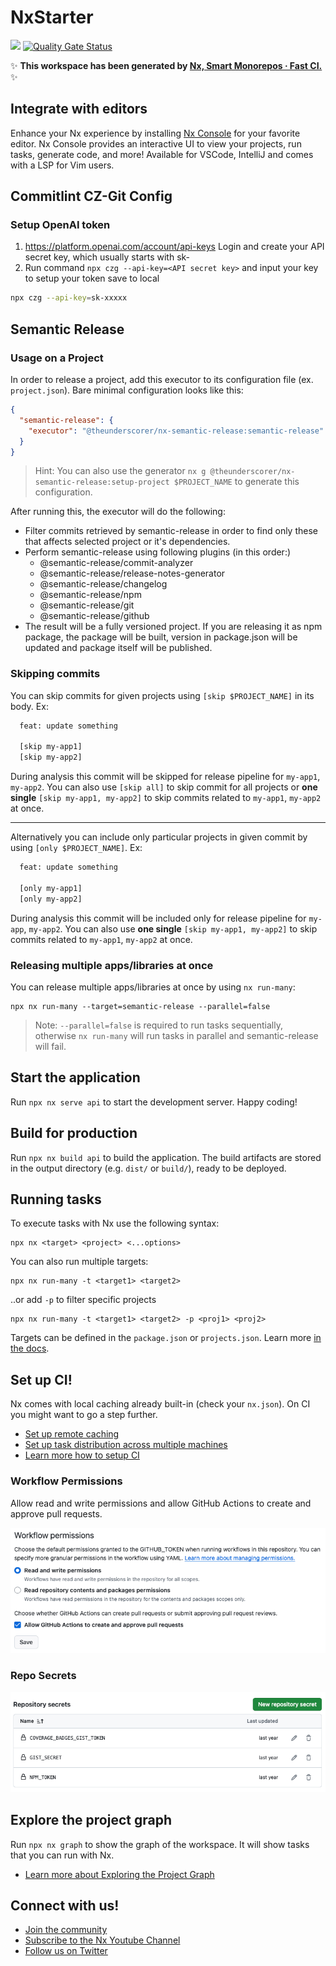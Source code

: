 # NxStarter

<a alt="Nx logo" href="https://nx.dev" target="_blank" rel="noreferrer"><img src="https://raw.githubusercontent.com/nrwl/nx/master/images/nx-logo.png" width="45"></a> [![Quality Gate Status](https://sonarcloud.io/api/project_badges/measure?project=akhenda_nx-starter&metric=alert_status)](https://sonarcloud.io/summary/new_code?id=akhenda_nx-starter)

✨ **This workspace has been generated by [Nx, Smart Monorepos · Fast CI.](https://nx.dev)** ✨

## Integrate with editors

Enhance your Nx experience by installing [Nx Console](https://nx.dev/nx-console) for your favorite editor. Nx Console
provides an interactive UI to view your projects, run tasks, generate code, and more! Available for VSCode, IntelliJ and
comes with a LSP for Vim users.

## Commitlint CZ-Git Config

### Setup OpenAI token

1. <https://platform.openai.com/account/api-keys>
   Login and create your API secret key, which usually starts with sk-
2. Run command `npx czg --api-key=<API secret key>` and input your key to setup your token save to local

```sh
npx czg --api-key=sk-xxxxx
```

## Semantic Release

### Usage on a Project

In order to release a project, add this executor to its configuration file (ex. `project.json`). Bare minimal configuration looks like this:

```json
{
  "semantic-release": {
    "executor": "@theunderscorer/nx-semantic-release:semantic-release"
  }
}
```

> Hint: You can also use the generator `nx g @theunderscorer/nx-semantic-release:setup-project $PROJECT_NAME` to generate this configuration.

After running this, the executor will do the following:

- Filter commits retrieved by semantic-release in order to find only these that affects selected project or it's
  dependencies.
- Perform semantic-release using following plugins (in this order:)
  - @semantic-release/commit-analyzer
  - @semantic-release/release-notes-generator
  - @semantic-release/changelog
  - @semantic-release/npm
  - @semantic-release/git
  - @semantic-release/github
- The result will be a fully versioned project. If you are releasing it as npm package, the package will be built,
  version in package.json will be updated and package itself will be published.

### Skipping commits

You can skip commits for given projects using `[skip $PROJECT_NAME]` in its body. Ex:

```txt
  feat: update something

  [skip my-app1]
  [skip my-app2]
```

During analysis this commit will be skipped for release pipeline for `my-app1`, `my-app2`.
You can also use `[skip all]` to skip commit for all projects or **one single** `[skip my-app1, my-app2]` to skip commits related to `my-app1`, `my-app2` at once.

---

Alternatively you can include only particular projects in given commit by using `[only $PROJECT_NAME]`. Ex:

```txt
  feat: update something

  [only my-app1]
  [only my-app2]
```

During analysis this commit will be included only for release pipeline for `my-app`, `my-app2`.
You can also use **one single** `[skip my-app1, my-app2]` to skip commits related to `my-app1`, `my-app2` at once.

### Releasing multiple apps/libraries at once

You can release multiple apps/libraries at once by using `nx run-many`:

```shell
npx nx run-many --target=semantic-release --parallel=false
```

> Note: `--parallel=false` is required to run tasks sequentially, otherwise `nx run-many` will run tasks in parallel and semantic-release will fail.

## Start the application

Run `npx nx serve api` to start the development server. Happy coding!

## Build for production

Run `npx nx build api` to build the application. The build artifacts are stored in the output directory (e.g. `dist/` or `build/`), ready to be deployed.

## Running tasks

To execute tasks with Nx use the following syntax:

```
npx nx <target> <project> <...options>
```

You can also run multiple targets:

```
npx nx run-many -t <target1> <target2>
```

..or add `-p` to filter specific projects

```
npx nx run-many -t <target1> <target2> -p <proj1> <proj2>
```

Targets can be defined in the `package.json` or `projects.json`. Learn more [in the docs](https://nx.dev/features/run-tasks).

## Set up CI!

Nx comes with local caching already built-in (check your `nx.json`). On CI you might want to go a step further.

- [Set up remote caching](https://nx.dev/features/share-your-cache)
- [Set up task distribution across multiple machines](https://nx.dev/nx-cloud/features/distribute-task-execution)
- [Learn more how to setup CI](https://nx.dev/recipes/ci)

### Workflow Permissions

Allow read and write permissions and allow GitHub Actions to create and approve pull requests.

![perms](./.github/images/workflow-permissions.png)

### Repo Secrets

![secrets](./.github/images/repo-secrets.png)

## Explore the project graph

Run `npx nx graph` to show the graph of the workspace.
It will show tasks that you can run with Nx.

- [Learn more about Exploring the Project Graph](https://nx.dev/core-features/explore-graph)

## Connect with us!

- [Join the community](https://nx.dev/community)
- [Subscribe to the Nx Youtube Channel](https://www.youtube.com/@nxdevtools)
- [Follow us on Twitter](https://twitter.com/nxdevtools)
